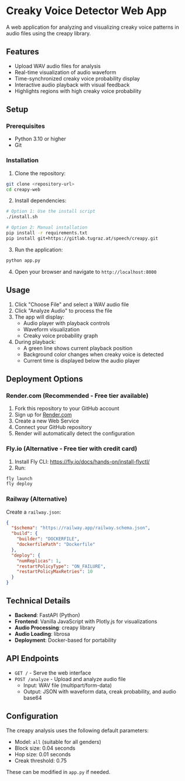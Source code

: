# Creaky Voice Detector Web App

A web application for analyzing and visualizing creaky voice patterns in audio files using the creapy library.

## Features

- Upload WAV audio files for analysis
- Real-time visualization of audio waveform
- Time-synchronized creaky voice probability display
- Interactive audio playback with visual feedback
- Highlights regions with high creaky voice probability

## Setup

### Prerequisites

- Python 3.10 or higher
- Git

### Installation

1. Clone the repository:
```bash
git clone <repository-url>
cd creapy-web
```

2. Install dependencies:
```bash
# Option 1: Use the install script
./install.sh

# Option 2: Manual installation
pip install -r requirements.txt
pip install git+https://gitlab.tugraz.at/speech/creapy.git
```

3. Run the application:
```bash
python app.py
```

4. Open your browser and navigate to `http://localhost:8000`

## Usage

1. Click "Choose File" and select a WAV audio file
2. Click "Analyze Audio" to process the file
3. The app will display:
   - Audio player with playback controls
   - Waveform visualization
   - Creaky voice probability graph
4. During playback:
   - A green line shows current playback position
   - Background color changes when creaky voice is detected
   - Current time is displayed below the audio player

## Deployment Options

### Render.com (Recommended - Free tier available)

1. Fork this repository to your GitHub account
2. Sign up for [Render.com](https://render.com)
3. Create a new Web Service
4. Connect your GitHub repository
5. Render will automatically detect the configuration

### Fly.io (Alternative - Free tier with credit card)

1. Install Fly CLI: https://fly.io/docs/hands-on/install-flyctl/
2. Run:
```bash
fly launch
fly deploy
```

### Railway (Alternative)

Create a `railway.json`:
```json
{
  "$schema": "https://railway.app/railway.schema.json",
  "build": {
    "builder": "DOCKERFILE",
    "dockerfilePath": "Dockerfile"
  },
  "deploy": {
    "numReplicas": 1,
    "restartPolicyType": "ON_FAILURE",
    "restartPolicyMaxRetries": 10
  }
}
```

## Technical Details

- **Backend**: FastAPI (Python)
- **Frontend**: Vanilla JavaScript with Plotly.js for visualizations
- **Audio Processing**: creapy library
- **Audio Loading**: librosa
- **Deployment**: Docker-based for portability

## API Endpoints

- `GET /` - Serve the web interface
- `POST /analyze` - Upload and analyze audio file
  - Input: WAV file (multipart/form-data)
  - Output: JSON with waveform data, creak probability, and audio base64

## Configuration

The creapy analysis uses the following default parameters:
- Model: `all` (suitable for all genders)
- Block size: 0.04 seconds
- Hop size: 0.01 seconds
- Creak threshold: 0.75

These can be modified in `app.py` if needed.